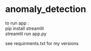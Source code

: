 # anomaly_detection
to run app : \
pip install streamlit\
streamlit run app.py

see requirments.txt for my versions
